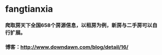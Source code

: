 # fangtianxia
### 爬取房天下全国658个房源信息，以租房为例，新房与二手房可以自行扩展。
### 博客：http://www.downdawn.com/blog/detail/16/

